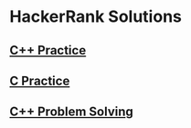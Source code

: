 # HackerRank Solutions

## [C++ Practice](https://github.com/wesleyearlstander/HackerRank/tree/master/C%2B%2B%20Practice)
## [C Practice](https://github.com/wesleyearlstander/HackerRank/tree/master/C%20Practice)
## [C++ Problem Solving](https://github.com/wesleyearlstander/HackerRank/tree/master/Problem%20Solving/C%2B%2B)
